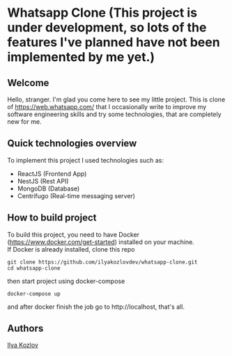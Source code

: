 # Whatsapp Clone (This project is under development, so lots of the features I've planned have not been implemented by me yet.)

## Welcome

Hello, stranger. I'm glad you come here to see my little project.
This is clone of https://web.whatsapp.com/ that I occasionally write to improve
my software engineering skills and try some technologies, that are completely new for me.

## Quick technologies overview

To implement this project I used technologies such as:

- ReactJS (Frontend App)
- NestJS (Rest API) 
- MongoDB (Database)
- Centrifugo (Real-time messaging server)

## How to build project

To build this project, you need to have Docker (https://www.docker.com/get-started) installed on your machine. <br/>
If Docker is already installed, clone this repo
```
git clone https://github.com/ilyakozlovdev/whatsapp-clone.git
cd whatsapp-clone
```
then start project using docker-compose
```
docker-compose up
```
and after docker finish the job go to http://localhost, that's all.

## Authors

[Ilya Kozlov](https://github.com/ilyakozlovdev)
